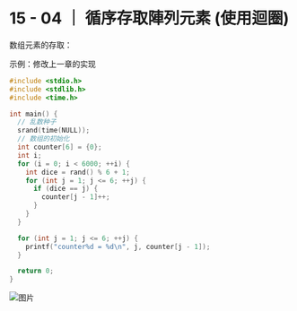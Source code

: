 # 15 - 04 ｜ 循序存取陣列元素 (使用迴圈)

数组元素的存取：


示例：修改上一章的实现
```c++
#include <stdio.h>
#include <stdlib.h>
#include <time.h>

int main() {
  // 乱数种子
  srand(time(NULL));
  // 数组的初始化
  int counter[6] = {0};
  int i;
  for (i = 0; i < 6000; ++i) {
    int dice = rand() % 6 + 1;
    for (int j = 1; j <= 6; ++j) {
      if (dice == j) {
        counter[j - 1]++;
      }
    }
  }

  for (int j = 1; j <= 6; ++j) {
    printf("counter%d = %d\n", j, counter[j - 1]);
  }

  return 0;
}
```



![图片](pics//pic-1.jpg)
